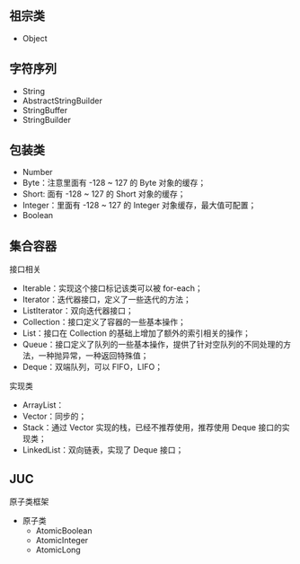 ## 祖宗类
- Object

## 字符序列
- String
- AbstractStringBuilder
- StringBuffer
- StringBuilder

## 包装类
- Number
- Byte：注意里面有 -128 ~ 127 的 Byte 对象的缓存；
- Short: 面有 -128 ~ 127 的 Short 对象的缓存；
- Integer：里面有 -128 ~ 127 的 Integer 对象缓存，最大值可配置；
- Boolean

## 集合容器
接口相关
- Iterable：实现这个接口标记该类可以被 for-each；
- Iterator：迭代器接口，定义了一些迭代的方法；
- ListIterator：双向迭代器接口；
- Collection：接口定义了容器的一些基本操作；
- List：接口在 Collection 的基础上增加了额外的索引相关的操作；
- Queue：接口定义了队列的一些基本操作，提供了针对空队列的不同处理的方法，一种抛异常，一种返回特殊值；
- Deque：双端队列，可以 FIFO，LIFO；

实现类
- ArrayList：
- Vector：同步的；
- Stack：通过 Vector 实现的栈，已经不推荐使用，推荐使用 Deque 接口的实现类；
- LinkedList：双向链表，实现了 Deque 接口；

## JUC
原子类框架
- 原子类
    - AtomicBoolean
    - AtomicInteger
    - AtomicLong
